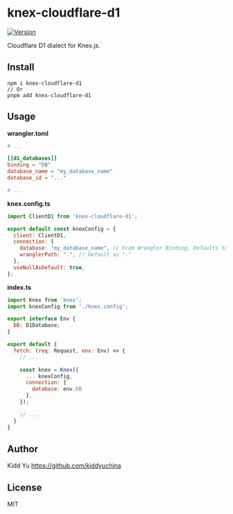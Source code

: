 # knex-cloudflare-d1

[![Version](https://img.shields.io/npm/v/knex-cloudflare-d1.svg)](https://npmjs.com/package/knex-cloudflare-d1)

Cloudflare D1 dialect for Knex.js.

## Install

```
npm i knex-cloudflare-d1
// Or
pnpm add knex-cloudflare-d1
```

## Usage
**wrangler.toml**
```toml
# ...

[[d1_databases]]
binding = "DB"
database_name = "my_database_name"
database_id = "..."

# ...
```

**knex.config.ts**
```js
import ClientD1 from 'knex-cloudflare-d1';

export default const knexConfig = {
  client: ClientD1,
  connection: {
    database: "my_database_name", // From Wrangler Binding, Defaults to first D1 Database in Wrangler.
    wranglerPath: ".", // Default as "."
  },
  useNullAsDefault: true,
};
```

**index.ts**
```js
import Knex from 'knex';
import knexConfig from './knex.config';

export interface Env {
  DB: D1Database;
}

export default {
  fetch: (req: Request, env: Env) => {
    // ...

    const knex = Knex({
      ... knexConfig,
      connection: {
        database: env.DB
      },
    });

    // ...
  }
}

```

## Author

Kidd Yu <https://github.com/kiddyuchina>

## License

MIT